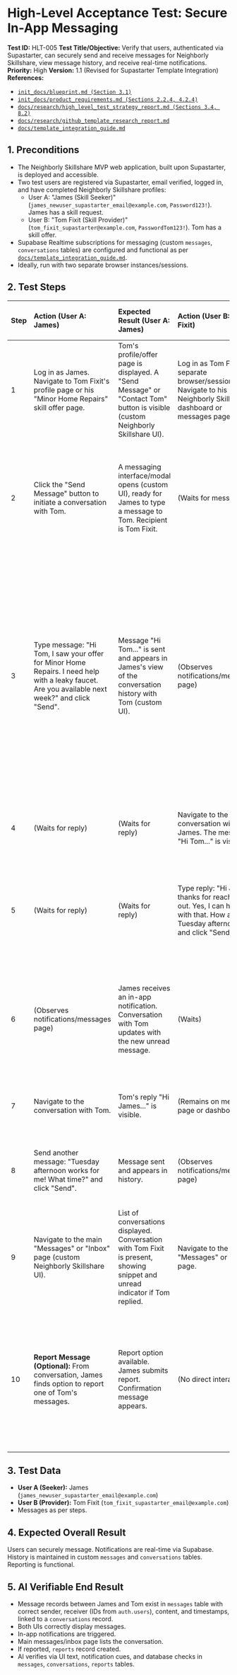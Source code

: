 # High-Level Acceptance Test: Secure In-App Messaging

**Test ID:** HLT-005
**Test Title/Objective:** Verify that users, authenticated via Supastarter, can securely send and receive messages for Neighborly Skillshare, view message history, and receive real-time notifications.
**Priority:** High
**Version:** 1.1 (Revised for Supastarter Template Integration)
**References:**
*   [`init_docs/blueprint.md (Section 3.1)`](../../../init_docs/blueprint.md#L34)
*   [`init_docs/product_requirements.md (Sections 2.2.4, 4.2.4)`](../../../init_docs/product_requirements.md#L155)
*   [`docs/research/high_level_test_strategy_report.md (Sections 3.4, 8.2)`](../../research/high_level_test_strategy_report.md#L64)
*   [`docs/research/github_template_research_report.md`](../../research/github_template_research_report.md)
*   [`docs/template_integration_guide.md`](../../template_integration_guide.md)

## 1. Preconditions
*   The Neighborly Skillshare MVP web application, built upon Supastarter, is deployed and accessible.
*   Two test users are registered via Supastarter, email verified, logged in, and have completed Neighborly Skillshare profiles:
    *   User A: "James (Skill Seeker)" (`james_newuser_supastarter_email@example.com`, `Password123!`). James has a skill request.
    *   User B: "Tom Fixit (Skill Provider)" (`tom_fixit_supastarter@example.com`, `PasswordTom123!`). Tom has a skill offer.
*   Supabase Realtime subscriptions for messaging (custom `messages`, `conversations` tables) are configured and functional as per [`docs/template_integration_guide.md`](../../template_integration_guide.md).
*   Ideally, run with two separate browser instances/sessions.

## 2. Test Steps

| Step | Action (User A: James)                                                                                    | Expected Result (User A: James)                                                                                                | Action (User B: Tom Fixit)                                                                                                | Expected Result (User B: Tom Fixit)                                                                                                                              | AI Verifiable Completion Criterion (Combined)                                                                                                                                                                                                                                                           |
| :--- | :-------------------------------------------------------------------------------------------------------- | :------------------------------------------------------------------------------------------------------------------------------- | :------------------------------------------------------------------------------------------------------------------------ | :--------------------------------------------------------------------------------------------------------------------------------------------------------------- | :-------------------------------------------------------------------------------------------------------------------------------------------------------------------------------------------------------------------------------------------------------------------------------------- |
| 1    | Log in as James. Navigate to Tom Fixit's profile page or his "Minor Home Repairs" skill offer page.       | Tom's profile/offer page is displayed. A "Send Message" or "Contact Tom" button is visible (custom Neighborly Skillshare UI).        | Log in as Tom Fixit in a separate browser/session. Navigate to his Neighborly Skillshare dashboard or messages page.      | Tom is logged in. His dashboard or an empty messages page (if no prior messages) is shown.                                                                       | AI (James): Verify "Send Message" button present. AI (Tom): Verify Tom is logged in.                                                                                                                                                                                                    |
| 2    | Click the "Send Message" button to initiate a conversation with Tom.                                      | A messaging interface/modal opens (custom UI), ready for James to type a message to Tom. Recipient is Tom Fixit.                 | (Waits for message)                                                                                                       | (Waits for message)                                                                                                                                              | AI (James): Verify messaging UI opens, recipient is "Tom Fixit". Database: A new record in `conversations` table might be created linking James and Tom.                                                                                                                                   |
| 3    | Type message: "Hi Tom, I saw your offer for Minor Home Repairs. I need help with a leaky faucet. Are you available next week?" and click "Send". | Message "Hi Tom..." is sent and appears in James's view of the conversation history with Tom (custom UI).                                | (Observes notifications/messages page)                                                                                    | Tom receives an in-app notification (custom UI). The messages page/list updates to show a new unread message from James.                                       | AI (James): Verify sent message appears in James's chat UI. Database: Message record created in `messages` table (linked to conversation, sender James, receiver Tom) with content. AI (Tom): Verify notification. Verify new message from James in Tom's message list with "unread" status. |
| 4    | (Waits for reply)                                                                                         | (Waits for reply)                                                                                                                | Navigate to the conversation with James. The message "Hi Tom..." is visible.                                              | Message from James is correctly displayed.                                                                                                                       | AI (Tom): Verify James's message content is correctly displayed.                                                                                                                                                                                                                          |
| 5    | (Waits for reply)                                                                                         | (Waits for reply)                                                                                                                | Type reply: "Hi James, thanks for reaching out. Yes, I can help with that. How about Tuesday afternoon?" and click "Send". | Message "Hi James..." is sent and appears in Tom's view of the conversation history.                                                                         | AI (Tom): Verify sent message in Tom's chat UI. Database: Message record created in `messages` from Tom to James.                                                                                                                                                                    |
| 6    | (Observes notifications/messages page)                                                                    | James receives an in-app notification. Conversation with Tom updates with the new unread message.                                | (Waits)                                                                                                                   | (Waits)                                                                                                                                                          | AI (James): Verify notification. Verify new message from Tom in James's message list/UI with "unread" status and correct content.                                                                                                                                                 |
| 7    | Navigate to the conversation with Tom.                                                                    | Tom's reply "Hi James..." is visible.                                                                                            | (Remains on messages page or dashboard)                                                                                   | (No change)                                                                                                                                                      | AI (James): Verify Tom's message content is correctly displayed.                                                                                                                                                                                                                          |
| 8    | Send another message: "Tuesday afternoon works for me! What time?" and click "Send".                      | Message sent and appears in history.                                                                                             | (Observes notifications/messages page)                                                                                    | Tom receives another notification and the new message from James.                                                                                                | AI: Verify message flow continues. Database: New message record in `messages`.                                                                                                                                                                                                         |
| 9    | Navigate to the main "Messages" or "Inbox" page (custom Neighborly Skillshare UI).                        | List of conversations displayed. Conversation with Tom Fixit is present, showing snippet and unread indicator if Tom replied.    | Navigate to the main "Messages" or "Inbox" page.                                                                          | List of conversations displayed. Conversation with James is present, showing snippet.                                                                              | AI (James & Tom): Verify conversation list. Verify conversation between James and Tom is listed for both.                                                                                                                                                                                  |
| 10   | **Report Message (Optional):** From conversation, James finds option to report one of Tom's messages.       | Report option available. James submits report. Confirmation message appears.                                                     | (No direct interaction)                                                                                                   | (No direct interaction)                                                                                                                                          | AI (James): Verify "Report message" option. Confirmation "Message reported" displayed. Database: Record created in `reports` table linked to message and user.                                                                                                                            |

## 3. Test Data
*   **User A (Seeker):** James (`james_newuser_supastarter_email@example.com`)
*   **User B (Provider):** Tom Fixit (`tom_fixit_supastarter_email@example.com`)
*   Messages as per steps.

## 4. Expected Overall Result
Users can securely message. Notifications are real-time via Supabase. History is maintained in custom `messages` and `conversations` tables. Reporting is functional.

## 5. AI Verifiable End Result
*   Message records between James and Tom exist in `messages` table with correct sender, receiver (IDs from `auth.users`), content, and timestamps, linked to a `conversations` record.
*   Both UIs correctly display messages.
*   In-app notifications are triggered.
*   Main messages/inbox page lists the conversation.
*   If reported, `reports` record created.
*   AI verifies via UI text, notification cues, and database checks in `messages`, `conversations`, `reports` tables.